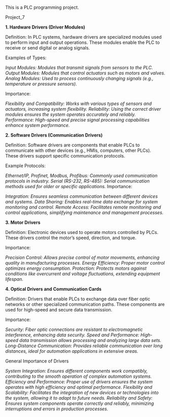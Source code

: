 This is a PLC programming project.

Project_7

__1. Hardware Drivers (Driver Modules)__

Definition: In PLC systems, hardware drivers are specialized modules used to perform input and output operations. These modules enable the PLC to receive or send digital or analog signals.

Examples of Types:

*Input Modules: Modules that transmit signals from sensors to the PLC.*
*Output Modules: Modules that control actuators such as motors and valves.*
*Analog Modules: Used to process continuously changing signals (e.g., temperature or pressure sensors).*

Importance:

*Flexibility and Compatibility: Works with various types of sensors and actuators, increasing system flexibility.*
*Reliability: Using the correct driver modules ensures the system operates accurately and reliably.*
*Performance: High-speed and precise signal processing capabilities enhance system performance.*

__2. Software Drivers (Communication Drivers)__
   
Definition: Software drivers are components that enable PLCs to communicate with other devices (e.g., HMIs, computers, other PLCs). These drivers support specific communication protocols.

Example Protocols:

*Ethernet/IP, Profinet, Modbus, Profibus: Commonly used communication protocols in industry.*
*Serial (RS-232, RS-485): Serial communication methods used for older or specific applications.*
Importance:

*Integration: Ensures seamless communication between different devices and systems.*
*Data Sharing: Enables real-time data exchange for system monitoring and control.*
*Remote Access: Facilitates remote monitoring and control applications, simplifying maintenance and management processes.*

__3. Motor Drivers__
   
Definition: Electronic devices used to operate motors controlled by PLCs. These drivers control the motor’s speed, direction, and torque.

Importance:

*Precision Control: Allows precise control of motor movements, enhancing quality in manufacturing processes.*
*Energy Efficiency: Proper motor control optimizes energy consumption.*
*Protection: Protects motors against conditions like overcurrent and voltage fluctuations, extending equipment lifespan.*

__4. Optical Drivers and Communication Cards__
   
Definition: Drivers that enable PLCs to exchange data over fiber optic networks or other specialized communication paths. These components are used for high-speed and secure data transmission.

Importance:

*Security: Fiber optic connections are resistant to electromagnetic interference, enhancing data security.*
*Speed and Performance: High-speed data transmission allows processing and analyzing large data sets.*
*Long-Distance Communication: Provides reliable communication over long distances, ideal for automation applications in extensive areas.*

General Importance of Drivers

*System Integration: Ensures different components work compatibly, contributing to the smooth operation of complex automation systems.*
*Efficiency and Performance: Proper use of drivers ensures the system operates with high efficiency and optimal performance.*
*Flexibility and Scalability: Facilitates the integration of new devices or technologies into the system, allowing it to adapt to future needs.*
*Reliability and Safety: Ensures system components operate correctly and reliably, minimizing interruptions and errors in production processes.*

